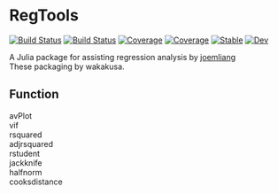 RegTools
===========

[![Build Status](https://github.com/wakakusa/RegTools.jl/workflows/CI/badge.svg)](https://github.com/wakakusa/RegTools.jl/actions)
[![Build Status](https://travis-ci.com/wakakusa/RegTools.jl.svg?branch=master)](https://travis-ci.com/wakakusa/RegTools.jl)
[![Coverage](https://codecov.io/gh/wakakusa/RegTools.jl/branch/master/graph/badge.svg)](https://codecov.io/gh/wakakusa/RegTools.jl)
[![Coverage](https://coveralls.io/repos/github/wakakusa/RegTools.jl/badge.svg?branch=master)](https://coveralls.io/github/wakakusa/RegTools.jl?branch=master)
[![Stable](https://img.shields.io/badge/docs-stable-blue.svg)](https://wakakusa.github.io/RegTools.jl/stable)
[![Dev](https://img.shields.io/badge/docs-dev-blue.svg)](https://wakakusa.github.io/RegTools.jl/dev)

A Julia package for assisting regression analysis by [joemliang](https://github.com/joemliang/RegTools.jl)  
These packaging by wakakusa.

## Function
avPlot  
vif  
rsquared  
adjrsquared  
rstudent  
jackknife  
halfnorm  
cooksdistance  
